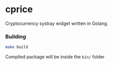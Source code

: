 # cprice

Cryptocurrency systray widget written in Golang.

### Building
```bash
make build
```

Compiled package will be inside the `bin/` folder